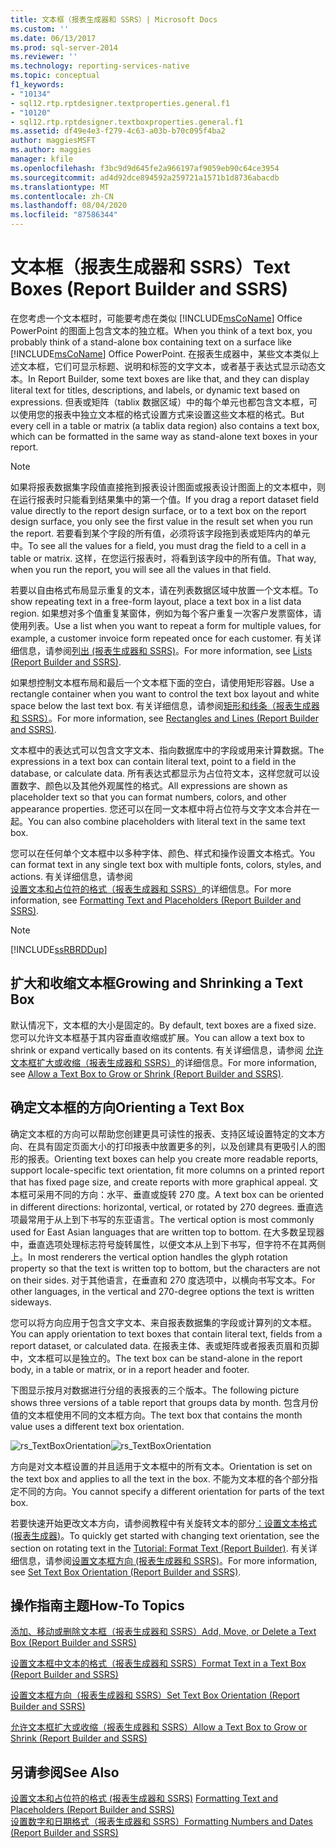 ```yaml
---
title: 文本框（报表生成器和 SSRS）| Microsoft Docs
ms.custom: ''
ms.date: 06/13/2017
ms.prod: sql-server-2014
ms.reviewer: ''
ms.technology: reporting-services-native
ms.topic: conceptual
f1_keywords:
- "10134"
- sql12.rtp.rptdesigner.textproperties.general.f1
- "10120"
- sql12.rtp.rptdesigner.textboxproperties.general.f1
ms.assetid: df49e4e3-f279-4c63-a03b-b70c095f4ba2
author: maggiesMSFT
ms.author: maggies
manager: kfile
ms.openlocfilehash: f3bc9d9d645fe2a966197af9059eb90c64ce3954
ms.sourcegitcommit: ad4d92dce894592a259721a1571b1d8736abacdb
ms.translationtype: MT
ms.contentlocale: zh-CN
ms.lasthandoff: 08/04/2020
ms.locfileid: "87586344"
---
```

# <a name="text-boxes-report-builder-and-ssrs"></a><span data-ttu-id="b4d8b-102">文本框（报表生成器和 SSRS）</span><span class="sxs-lookup"><span data-stu-id="b4d8b-102">Text Boxes (Report Builder and SSRS)</span></span>
  <span data-ttu-id="b4d8b-103">在您考虑一个文本框时，可能要考虑在类似 [!INCLUDE[msCoName](../../includes/msconame-md.md)] Office PowerPoint 的图面上包含文本的独立框。</span><span class="sxs-lookup"><span data-stu-id="b4d8b-103">When you think of a text box, you probably think of a stand-alone box containing text on a surface like [!INCLUDE[msCoName](../../includes/msconame-md.md)] Office PowerPoint.</span></span> <span data-ttu-id="b4d8b-104">在报表生成器中，某些文本类似上述文本框，它们可显示标题、说明和标签的文字文本，或者基于表达式显示动态文本。</span><span class="sxs-lookup"><span data-stu-id="b4d8b-104">In Report Builder, some text boxes are like that, and they can display literal text for titles, descriptions, and labels, or dynamic text based on expressions.</span></span> <span data-ttu-id="b4d8b-105">但表或矩阵（tablix 数据区域）中的每个单元也都包含文本框，可以使用您的报表中独立文本框的格式设置方式来设置这些文本框的格式。</span><span class="sxs-lookup"><span data-stu-id="b4d8b-105">But every cell in a table or matrix (a tablix data region) also contains a text box, which can be formatted in the same way as stand-alone text boxes in your report.</span></span>  
  
> [!NOTE]  
>  <span data-ttu-id="b4d8b-106">如果将报表数据集字段值直接拖到报表设计图面或报表设计图面上的文本框中，则在运行报表时只能看到结果集中的第一个值。</span><span class="sxs-lookup"><span data-stu-id="b4d8b-106">If you drag a report dataset field value directly to the report design surface, or to a text box on the report design surface, you only see the first value in the result set when you run the report.</span></span> <span data-ttu-id="b4d8b-107">若要看到某个字段的所有值，必须将该字段拖到表或矩阵内的单元中。</span><span class="sxs-lookup"><span data-stu-id="b4d8b-107">To see all the values for a field, you must drag the field to a cell in a table or matrix.</span></span> <span data-ttu-id="b4d8b-108">这样，在您运行报表时，将看到该字段中的所有值。</span><span class="sxs-lookup"><span data-stu-id="b4d8b-108">That way, when you run the report, you will see all the values in that field.</span></span>  
  
 <span data-ttu-id="b4d8b-109">若要以自由格式布局显示重复的文本，请在列表数据区域中放置一个文本框。</span><span class="sxs-lookup"><span data-stu-id="b4d8b-109">To show repeating text in a free-form layout, place a text box in a list data region.</span></span> <span data-ttu-id="b4d8b-110">如果想对多个值重复某窗体，例如为每个客户重复一次客户发票窗体，请使用列表。</span><span class="sxs-lookup"><span data-stu-id="b4d8b-110">Use a list when you want to repeat a form for multiple values, for example, a customer invoice form repeated once for each customer.</span></span> <span data-ttu-id="b4d8b-111">有关详细信息，请参阅[列出 &#40;报表生成器和 SSRS&#41;](create-invoices-and-forms-with-lists-report-builder-and-ssrs.md)。</span><span class="sxs-lookup"><span data-stu-id="b4d8b-111">For more information, see [Lists &#40;Report Builder and SSRS&#41;](create-invoices-and-forms-with-lists-report-builder-and-ssrs.md).</span></span>  
  
 <span data-ttu-id="b4d8b-112">如果想控制文本框布局和最后一个文本框下面的空白，请使用矩形容器。</span><span class="sxs-lookup"><span data-stu-id="b4d8b-112">Use a rectangle container when you want to control the text box layout and white space below the last text box.</span></span> <span data-ttu-id="b4d8b-113">有关详细信息，请参阅[矩形和线条（报表生成器和 SSRS）](rectangles-and-lines-report-builder-and-ssrs.md)。</span><span class="sxs-lookup"><span data-stu-id="b4d8b-113">For more information, see [Rectangles and Lines &#40;Report Builder and SSRS&#41;](rectangles-and-lines-report-builder-and-ssrs.md).</span></span>  
  
 <span data-ttu-id="b4d8b-114">文本框中的表达式可以包含文字文本、指向数据库中的字段或用来计算数据。</span><span class="sxs-lookup"><span data-stu-id="b4d8b-114">The expressions in a text box can contain literal text, point to a field in the database, or calculate data.</span></span> <span data-ttu-id="b4d8b-115">所有表达式都显示为占位符文本，这样您就可以设置数字、颜色以及其他外观属性的格式。</span><span class="sxs-lookup"><span data-stu-id="b4d8b-115">All expressions are shown as placeholder text so that you can format numbers, colors, and other appearance properties.</span></span> <span data-ttu-id="b4d8b-116">您还可以在同一文本框中将占位符与文字文本合并在一起。</span><span class="sxs-lookup"><span data-stu-id="b4d8b-116">You can also combine placeholders with literal text in the same text box.</span></span>  
  
 <span data-ttu-id="b4d8b-117">您可以在任何单个文本框中以多种字体、颜色、样式和操作设置文本格式。</span><span class="sxs-lookup"><span data-stu-id="b4d8b-117">You can format text in any single text box with multiple fonts, colors, styles, and actions.</span></span> <span data-ttu-id="b4d8b-118">有关详细信息，请参阅 [设置文本和占位符的格式（报表生成器和 SSRS）](formatting-text-and-placeholders-report-builder-and-ssrs.md)的详细信息。</span><span class="sxs-lookup"><span data-stu-id="b4d8b-118">For more information, see [Formatting Text and Placeholders &#40;Report Builder and SSRS&#41;](formatting-text-and-placeholders-report-builder-and-ssrs.md).</span></span>  
  
> [!NOTE]  
>  [!INCLUDE[ssRBRDDup](../../includes/ssrbrddup-md.md)]  
  
##  <a name="growing-and-shrinking-a-text-box"></a><a name="GrowShrinkTextBox"></a> <span data-ttu-id="b4d8b-119">扩大和收缩文本框</span><span class="sxs-lookup"><span data-stu-id="b4d8b-119">Growing and Shrinking a Text Box</span></span>  
 <span data-ttu-id="b4d8b-120">默认情况下，文本框的大小是固定的。</span><span class="sxs-lookup"><span data-stu-id="b4d8b-120">By default, text boxes are a fixed size.</span></span> <span data-ttu-id="b4d8b-121">您可以允许文本框基于其内容垂直收缩或扩展。</span><span class="sxs-lookup"><span data-stu-id="b4d8b-121">You can allow a text box to shrink or expand vertically based on its contents.</span></span> <span data-ttu-id="b4d8b-122">有关详细信息，请参阅 [允许文本框扩大或收缩（报表生成器和 SSRS）](allow-a-text-box-to-grow-or-shrink-report-builder-and-ssrs.md)的详细信息。</span><span class="sxs-lookup"><span data-stu-id="b4d8b-122">For more information, see [Allow a Text Box to Grow or Shrink &#40;Report Builder and SSRS&#41;](allow-a-text-box-to-grow-or-shrink-report-builder-and-ssrs.md).</span></span>  
  
## <a name="orienting-a-text-box"></a><span data-ttu-id="b4d8b-123">确定文本框的方向</span><span class="sxs-lookup"><span data-stu-id="b4d8b-123">Orienting a Text Box</span></span>  
 <span data-ttu-id="b4d8b-124">确定文本框的方向可以帮助您创建更具可读性的报表、支持区域设置特定的文本方向、在具有固定页面大小的打印报表中放置更多的列，以及创建具有更吸引人的图形的报表。</span><span class="sxs-lookup"><span data-stu-id="b4d8b-124">Orienting text boxes can help you create more readable reports, support locale-specific text orientation, fit more columns on a printed report that has fixed page size, and create reports with more graphical appeal.</span></span> <span data-ttu-id="b4d8b-125">文本框可采用不同的方向：水平、垂直或旋转 270 度。</span><span class="sxs-lookup"><span data-stu-id="b4d8b-125">A text box can be oriented in different directions: horizontal, vertical, or rotated by 270 degrees.</span></span> <span data-ttu-id="b4d8b-126">垂直选项最常用于从上到下书写的东亚语言。</span><span class="sxs-lookup"><span data-stu-id="b4d8b-126">The vertical option is most commonly used for East Asian languages that are written top to bottom.</span></span> <span data-ttu-id="b4d8b-127">在大多数呈现器中，垂直选项处理标志符号旋转属性，以便文本从上到下书写，但字符不在其两侧上。</span><span class="sxs-lookup"><span data-stu-id="b4d8b-127">In most renderers the vertical option handles the glyph rotation property so that the text is written top to bottom, but the characters are not on their sides.</span></span> <span data-ttu-id="b4d8b-128">对于其他语言，在垂直和 270 度选项中，以横向书写文本。</span><span class="sxs-lookup"><span data-stu-id="b4d8b-128">For other languages, in the vertical and 270-degree options the text is written sideways.</span></span>  
  
 <span data-ttu-id="b4d8b-129">您可以将方向应用于包含文字文本、来自报表数据集的字段或计算列的文本框。</span><span class="sxs-lookup"><span data-stu-id="b4d8b-129">You can apply orientation to text boxes that contain literal text, fields from a report dataset, or calculated data.</span></span> <span data-ttu-id="b4d8b-130">在报表主体、表或矩阵或者报表页眉和页脚中，文本框可以是独立的。</span><span class="sxs-lookup"><span data-stu-id="b4d8b-130">The text box can be stand-alone in the report body, in a table or matrix, or in a report header and footer.</span></span>  
  
 <span data-ttu-id="b4d8b-131">下图显示按月对数据进行分组的表报表的三个版本。</span><span class="sxs-lookup"><span data-stu-id="b4d8b-131">The following picture shows three versions of a table report that groups data by month.</span></span> <span data-ttu-id="b4d8b-132">包含月份值的文本框使用不同的文本框方向。</span><span class="sxs-lookup"><span data-stu-id="b4d8b-132">The text box that contains the month value uses a different text box orientation.</span></span>  
  
 <span data-ttu-id="b4d8b-133">![rs_TextBoxOrientation](../media/rs-textboxorientation.gif "rs_TextBoxOrientation")</span><span class="sxs-lookup"><span data-stu-id="b4d8b-133">![rs_TextBoxOrientation](../media/rs-textboxorientation.gif "rs_TextBoxOrientation")</span></span>  
  
 <span data-ttu-id="b4d8b-134">方向是对文本框设置的并且适用于文本框中的所有文本。</span><span class="sxs-lookup"><span data-stu-id="b4d8b-134">Orientation is set on the text box and applies to all the text in the box.</span></span> <span data-ttu-id="b4d8b-135">不能为文本框的各个部分指定不同的方向。</span><span class="sxs-lookup"><span data-stu-id="b4d8b-135">You cannot specify a different orientation for parts of the text box.</span></span>  
  
 <span data-ttu-id="b4d8b-136">若要快速开始更改文本方向，请参阅教程中有关旋转文本的部分[：设置文本格式 &#40;报表生成器&#41;](../tutorial-format-text-report-builder.md)。</span><span class="sxs-lookup"><span data-stu-id="b4d8b-136">To quickly get started with changing text orientation, see the section on rotating text in the [Tutorial: Format Text &#40;Report Builder&#41;](../tutorial-format-text-report-builder.md).</span></span> <span data-ttu-id="b4d8b-137">有关详细信息，请参阅[设置文本框方向 &#40;报表生成器和 SSRS&#41;](set-text-box-orientation-report-builder-and-ssrs.md)。</span><span class="sxs-lookup"><span data-stu-id="b4d8b-137">For more information, see [Set Text Box Orientation &#40;Report Builder and SSRS&#41;](set-text-box-orientation-report-builder-and-ssrs.md).</span></span>  
  
##  <a name="how-to-topics"></a><a name="HowTo"></a><span data-ttu-id="b4d8b-138">操作指南主题</span><span class="sxs-lookup"><span data-stu-id="b4d8b-138">How-To Topics</span></span>  
 [<span data-ttu-id="b4d8b-139">添加、移动或删除文本框（报表生成器和 SSRS）</span><span class="sxs-lookup"><span data-stu-id="b4d8b-139">Add, Move, or Delete a Text Box &#40;Report Builder and SSRS&#41;</span></span>](add-move-or-delete-a-text-box-report-builder-and-ssrs.md)  
  
 [<span data-ttu-id="b4d8b-140">设置文本框中文本的格式（报表生成器和 SSRS）</span><span class="sxs-lookup"><span data-stu-id="b4d8b-140">Format Text in a Text Box &#40;Report Builder and SSRS&#41;</span></span>](format-text-in-a-text-box-report-builder-and-ssrs.md)  
  
 [<span data-ttu-id="b4d8b-141">设置文本框方向（报表生成器和 SSRS）</span><span class="sxs-lookup"><span data-stu-id="b4d8b-141">Set Text Box Orientation &#40;Report Builder and SSRS&#41;</span></span>](set-text-box-orientation-report-builder-and-ssrs.md)  
  
 [<span data-ttu-id="b4d8b-142">允许文本框扩大或收缩（报表生成器和 SSRS）</span><span class="sxs-lookup"><span data-stu-id="b4d8b-142">Allow a Text Box to Grow or Shrink &#40;Report Builder and SSRS&#41;</span></span>](allow-a-text-box-to-grow-or-shrink-report-builder-and-ssrs.md)  
  
## <a name="see-also"></a><span data-ttu-id="b4d8b-143">另请参阅</span><span class="sxs-lookup"><span data-stu-id="b4d8b-143">See Also</span></span>  
 <span data-ttu-id="b4d8b-144">[设置文本和占位符的格式 &#40;报表生成器和 SSRS&#41;](formatting-text-and-placeholders-report-builder-and-ssrs.md) </span><span class="sxs-lookup"><span data-stu-id="b4d8b-144">[Formatting Text and Placeholders &#40;Report Builder and SSRS&#41;](formatting-text-and-placeholders-report-builder-and-ssrs.md) </span></span>  
 [<span data-ttu-id="b4d8b-145">设置数字和日期格式（报表生成器和 SSRS）</span><span class="sxs-lookup"><span data-stu-id="b4d8b-145">Formatting Numbers and Dates &#40;Report Builder and SSRS&#41;</span></span>](formatting-numbers-and-dates-report-builder-and-ssrs.md)  
  
  

